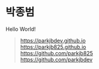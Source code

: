 # 박종범

Hello World!

> https://parkjbdev.github.io  
> https://parkjb825.github.io  
> https://github.com/parkjb825  
> https://github.com/parkjbdev  
